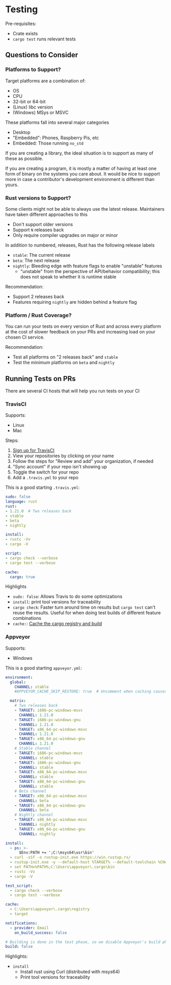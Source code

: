 # Testing

Pre-requisites:
- Crate exists
- `cargo test` runs relevant tests

## Questions to Consider

### Platforms to Support?

Target platforms are a combination of:
- OS
- CPU
- 32-bit or 64-bit
- (Linux) libc version
- (Windows) MSys or MSVC

These platforms fall into several major categories
- Desktop
- "Embedded": Phones, Raspberry Pis, etc
- Embedded: Those running `no_std`

If you are creating a library, the ideal situation is to support as many of these as possible.

If you are creating a program, it is mostly a matter of having at least one
form of binary on the systems you care about.  It would be nice to support more
in case a contributor's development environment is different than yours.

### Rust versions to Support?

Some clients might not be able to always use the latest release.  Maintainers have taken different approaches to this
- Don't support older versions
- Support `N` releases back
- Only require compiler upgrades on major or minor

In addition to numbered, releases, Rust has the following release labels
- `stable`: The current release
- `beta`: The next release
- `nightly`: Bleeding edge with feature flags to enable "unstable" features
  - "unstable" from the perspective of API/behavior compatibility; this does not speak to whether it is runtime stable

Recommendation:
- Support 2 releases back
- Features requiring `nightly` are hidden behind a feature flag

### Platform / Rust Coverage?

You can run your tests on every version of Rust and across every platform at
the cost of slower feedback on your PRs and increasing load on your chosen CI
service.

Recommendation:
- Test all platforms on "2 releases back" and `stable`
- Test the minimum platforms on `beta` and `nightly`

## Running Tests on PRs

There are several CI hosts that will help you run tests on your CI

### TravisCI

Supports:
- Linux
- Mac

Steps:
1. [Sign up for TravisCI](https://travis-ci.org/)
2. View your repositories by clicking on your name
3. Follow the steps for "Review and add" your organization, if needed
4. "Sync account" if your repo isn't showing up
5. Toggle the switch for your repo
6. Add a `.travis.yml` to your repo

This is a good starting `.travis.yml`:
```yml
sudo: false
language: rust
rust:
- 1.21.0  # Two releases back
- stable
- beta
- nightly

install:
- rustc -Vv
- cargo -V

script:
- cargo check --verbose
- cargo test --verbose

cache:
  cargo: true
```

Highlights
- `sudo: false`: Allows Travis to do some optimizations
- `install`: print tool versions for traceability
- `cargo check`: Faster turn around time on results but `cargo test` can't
  reuse the results.  Useful for when doing test builds of different feature
  combinations
- `cache:`: [Cache the cargo registry and build][travis-cache]

[travis-cache]: https://docs.travis-ci.com/user/caching/#Rust-Cargo-cache

### Appveyor

Supports:
- Windows

This is a good starting `appveyor.yml`:
```yml
environment:
  global:
    CHANNEL: stable
    #APPVEYOR_CACHE_SKIP_RESTORE: true  # Uncomment when caching causes problems

  matrix:
    # Two releases back
    - TARGET: i686-pc-windows-msvc
      CHANNEL: 1.21.0
    - TARGET: i686-pc-windows-gnu
      CHANNEL: 1.21.0
    - TARGET: x86_64-pc-windows-msvc
      CHANNEL: 1.21.0
    - TARGET: x86_64-pc-windows-gnu
      CHANNEL: 1.21.0
    # Stable channel
    - TARGET: i686-pc-windows-msvc
      CHANNEL: stable
    - TARGET: i686-pc-windows-gnu
      CHANNEL: stable
    - TARGET: x86_64-pc-windows-msvc
      CHANNEL: stable
    - TARGET: x86_64-pc-windows-gnu
      CHANNEL: stable
    # Beta channel
    - TARGET: x86_64-pc-windows-msvc
      CHANNEL: beta
    - TARGET: x86_64-pc-windows-gnu
      CHANNEL: beta
    # Nightly channel
    - TARGET: x86_64-pc-windows-msvc
      CHANNEL: nightly
    - TARGET: x86_64-pc-windows-gnu
      CHANNEL: nightly

install:
  - ps: >-
      $Env:PATH += ';C:\msys64\usr\bin'
  - curl -sSf -o rustup-init.exe https://win.rustup.rs/
  - rustup-init.exe -y --default-host %TARGET% --default-toolchain %CHANNEL%
  - set PATH=%PATH%;C:\Users\appveyor\.cargo\bin
  - rustc -Vv
  - cargo -V

test_script:
  - cargo check --verbose
  - cargo test --verbose

cache:
  - C:\Users\appveyor\.cargo\registry
  - target

notifications:
  - provider: Email
    on_build_success: false

# Building is done in the test phase, so we disable Appveyor's build phase.
build: false
```

Highlights:
- `install`
  - Install rust using Curl (distributed with msys64)
  - Print tool versions for traceability
